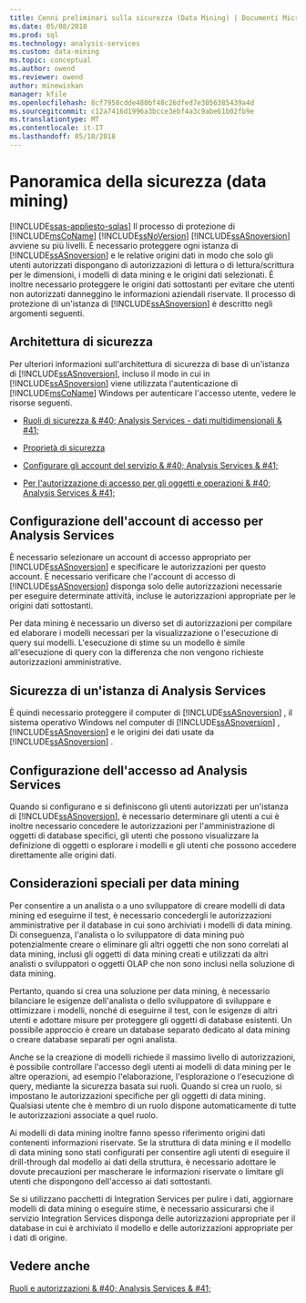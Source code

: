 ```yaml
---
title: Cenni preliminari sulla sicurezza (Data Mining) | Documenti Microsoft
ms.date: 05/08/2018
ms.prod: sql
ms.technology: analysis-services
ms.custom: data-mining
ms.topic: conceptual
ms.author: owend
ms.reviewer: owend
author: minewiskan
manager: kfile
ms.openlocfilehash: 8cf7958cdde480bf48c26dfed7e3056385439a4d
ms.sourcegitcommit: c12a7416d1996a3bcce3ebf4a3c9abe61b02fb9e
ms.translationtype: MT
ms.contentlocale: it-IT
ms.lasthandoff: 05/10/2018
---
```

# <a name="security-overview-data-mining"></a>Panoramica della sicurezza (data mining)
[!INCLUDE[ssas-appliesto-sqlas](../../includes/ssas-appliesto-sqlas.md)]
  Il processo di protezione di [!INCLUDE[msCoName](../../includes/msconame-md.md)] [!INCLUDE[ssNoVersion](../../includes/ssnoversion-md.md)] [!INCLUDE[ssASnoversion](../../includes/ssasnoversion-md.md)] avviene su più livelli. È necessario proteggere ogni istanza di [!INCLUDE[ssASnoversion](../../includes/ssasnoversion-md.md)] e le relative origini dati in modo che solo gli utenti autorizzati dispongano di autorizzazioni di lettura o di lettura/scrittura per le dimensioni, i modelli di data mining e le origini dati selezionati. È inoltre necessario proteggere le origini dati sottostanti per evitare che utenti non autorizzati danneggino le informazioni aziendali riservate. Il processo di protezione di un'istanza di [!INCLUDE[ssASnoversion](../../includes/ssasnoversion-md.md)] è descritto negli argomenti seguenti.  
  
##  <a name="bkmk_Architecture"></a> Architettura di sicurezza  
 Per ulteriori informazioni sull'architettura di sicurezza di base di un'istanza di [!INCLUDE[ssASnoversion](../../includes/ssasnoversion-md.md)], incluso il modo in cui in [!INCLUDE[ssASnoversion](../../includes/ssasnoversion-md.md)] viene utilizzata l'autenticazione di [!INCLUDE[msCoName](../../includes/msconame-md.md)] Windows per autenticare l'accesso utente, vedere le risorse seguenti.  
  
-   [Ruoli di sicurezza & #40; Analysis Services - dati multidimensionali & #41;](../../analysis-services/multidimensional-models/olap-logical/security-roles-analysis-services-multidimensional-data.md)  
  
-   [Proprietà di sicurezza](../../analysis-services/server-properties/security-properties.md)  
  
-   [Configurare gli account del servizio & #40; Analysis Services & #41;](../../analysis-services/instances/configure-service-accounts-analysis-services.md)  
  
-   [Per l'autorizzazione di accesso per gli oggetti e operazioni & #40; Analysis Services & #41;](../../analysis-services/multidimensional-models/authorizing-access-to-objects-and-operations-analysis-services.md)  
  
##  <a name="bkmk_Logon"></a> Configurazione dell'account di accesso per Analysis Services  
 È necessario selezionare un account di accesso appropriato per [!INCLUDE[ssASnoversion](../../includes/ssasnoversion-md.md)] e specificare le autorizzazioni per questo account. È necessario verificare che l'account di accesso di [!INCLUDE[ssASnoversion](../../includes/ssasnoversion-md.md)] disponga solo delle autorizzazioni necessarie per eseguire determinate attività, incluse le autorizzazioni appropriate per le origini dati sottostanti.  
  
 Per data mining è necessario un diverso set di autorizzazioni per compilare ed elaborare i modelli necessari per la visualizzazione o l'esecuzione di query sui modelli. L'esecuzione di stime su un modello è simile all'esecuzione di query con la differenza che non vengono richieste autorizzazioni amministrative.  
  
##  <a name="bkmk_Instance"></a> Sicurezza di un'istanza di Analysis Services  
 È quindi necessario proteggere il computer di [!INCLUDE[ssASnoversion](../../includes/ssasnoversion-md.md)] , il sistema operativo Windows nel computer di [!INCLUDE[ssASnoversion](../../includes/ssasnoversion-md.md)] , [!INCLUDE[ssASnoversion](../../includes/ssasnoversion-md.md)] e le origini dei dati usate da [!INCLUDE[ssASnoversion](../../includes/ssasnoversion-md.md)] .  
  
##  <a name="bkmk_Access"></a> Configurazione dell'accesso ad Analysis Services  
 Quando si configurano e si definiscono gli utenti autorizzati per un'istanza di [!INCLUDE[ssASnoversion](../../includes/ssasnoversion-md.md)], è necessario determinare gli utenti a cui è inoltre necessario concedere le autorizzazioni per l'amministrazione di oggetti di database specifici, gli utenti che possono visualizzare la definizione di oggetti o esplorare i modelli e gli utenti che possono accedere direttamente alle origini dati.  
  
##  <a name="bkmk_DMspecial"></a> Considerazioni speciali per data mining  
 Per consentire a un analista o a uno sviluppatore di creare modelli di data mining ed eseguirne il test, è necessario concedergli le autorizzazioni amministrative per il database in cui sono archiviati i modelli di data mining. Di conseguenza, l'analista o lo sviluppatore di data mining può potenzialmente creare o eliminare gli altri oggetti che non sono correlati al data mining, inclusi gli oggetti di data mining creati e utilizzati da altri analisti o sviluppatori o oggetti OLAP che non sono inclusi nella soluzione di data mining.  
  
 Pertanto, quando si crea una soluzione per data mining, è necessario bilanciare le esigenze dell'analista o dello sviluppatore di sviluppare e ottimizzare i modelli, nonché di eseguirne il test, con le esigenze di altri utenti e adottare misure per proteggere gli oggetti di database esistenti. Un possibile approccio è creare un database separato dedicato al data mining o creare database separati per ogni analista.  
  
 Anche se la creazione di modelli richiede il massimo livello di autorizzazioni, è possibile controllare l'accesso degli utenti ai modelli di data mining per le altre operazioni, ad esempio l'elaborazione, l'esplorazione o l'esecuzione di query, mediante la sicurezza basata sui ruoli. Quando si crea un ruolo, si impostano le autorizzazioni specifiche per gli oggetti di data mining. Qualsiasi utente che è membro di un ruolo dispone automaticamente di tutte le autorizzazioni associate a quel ruolo.  
  
 Ai modelli di data mining inoltre fanno spesso riferimento origini dati contenenti informazioni riservate. Se la struttura di data mining e il modello di data mining sono stati configurati per consentire agli utenti di eseguire il drill-through dal modello ai dati della struttura, è necessario adottare le dovute precauzioni per mascherare le informazioni riservate o limitare gli utenti che dispongono dell'accesso ai dati sottostanti.  
  
 Se si utilizzano pacchetti di Integration Services per pulire i dati, aggiornare modelli di data mining o eseguire stime, è necessario assicurarsi che il servizio Integration Services disponga delle autorizzazioni appropriate per il database in cui è archiviato il modello e delle autorizzazioni appropriate per i dati di origine.  
  
## <a name="see-also"></a>Vedere anche  
 [Ruoli e autorizzazioni & #40; Analysis Services & #41;](../../analysis-services/multidimensional-models/roles-and-permissions-analysis-services.md)  
  
  

